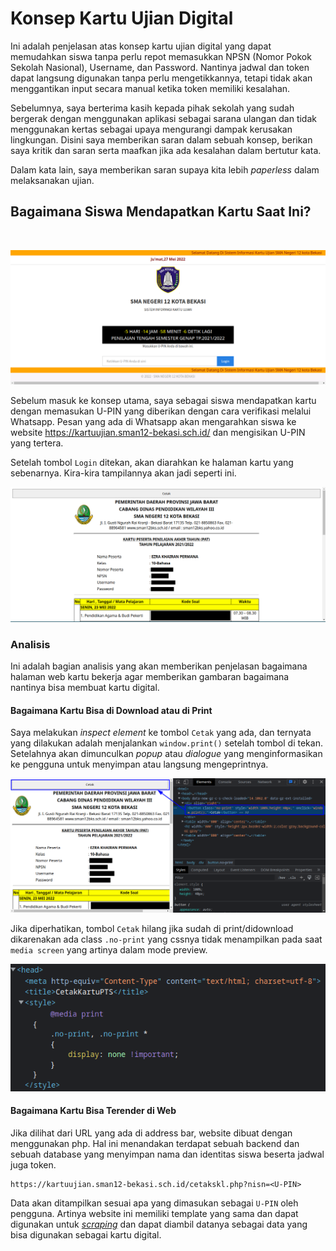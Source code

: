 # Konsep Kartu Ujian Digital

Ini adalah penjelasan atas konsep kartu ujian digital yang dapat memudahkan siswa tanpa perlu repot memasukkan NPSN (Nomor Pokok Sekolah Nasional), Username, dan Password. Nantinya jadwal dan token dapat langsung digunakan tanpa perlu mengetikkannya, tetapi tidak akan menggantikan input secara manual ketika token memiliki kesalahan.

Sebelumnya, saya berterima kasih kepada pihak sekolah yang sudah bergerak dengan menggunakan aplikasi sebagai sarana ulangan dan tidak menggunakan kertas sebagai upaya mengurangi dampak kerusakan lingkungan. Disini saya memberikan saran dalam sebuah konsep, berikan saya kritik dan saran serta maafkan jika ada kesalahan dalam bertutur kata.

Dalam kata lain, saya memberikan saran supaya kita lebih _paperless_ dalam melaksanakan ujian.

## Bagaimana Siswa Mendapatkan Kartu Saat Ini?

<br />

![Website yang diakses saat ini jika ingin mendapatkan kartu ulangan](./assets/bagaimana-siswa-mendapatkan-kartu-saat-ini.png)

Sebelum masuk ke konsep utama, saya sebagai siswa mendapatkan kartu dengan memasukan U-PIN yang diberikan dengan cara verifikasi melalui Whatsapp. Pesan yang ada di Whatsapp akan mengarahkan siswa ke website https://kartuujian.sman12-bekasi.sch.id/ dan mengisikan U-PIN yang tertera.

Setelah tombol `Login` ditekan, akan diarahkan ke halaman kartu yang sebenarnya. Kira-kira tampilannya akan jadi seperti ini.

![Setelah siswa mengisi U-PIN](./assets/setelah-mengisi-u-pin.png)

### Analisis

Ini adalah bagian analisis yang akan memberikan penjelasan bagaimana halaman web kartu bekerja agar memberikan gambaran bagaimana nantinya bisa membuat kartu digital.

#### Bagaimana Kartu Bisa di Download atau di Print

Saya melakukan _inspect element_ ke tombol `Cetak` yang ada, dan ternyata yang dilakukan adalah menjalankan `window.print()` setelah tombol di tekan. Setelahnya akan dimunculkan _popup_ atau _dialogue_ yang menginformasikan ke pengguna untuk menyimpan atau langsung mengeprintnya.

![Tombol cetak](./assets/halaman-kartu.png)

Jika diperhatikan, tombol `Cetak` hilang jika sudah di print/didownload dikarenakan ada class `.no-print` yang cssnya tidak menampilkan pada saat `media screen` yang artinya dalam mode preview.

![Setelah siswa mengisi U-PIN](./assets/css-media-print-tombol-hilang.png)

#### Bagaimana Kartu Bisa Terender di Web

Jika dilihat dari URL yang ada di address bar, website dibuat dengan menggunakan php. Hal ini menandakan terdapat sebuah backend dan sebuah database yang menyimpan nama dan identitas siswa beserta jadwal juga token.

```http
https://kartuujian.sman12-bekasi.sch.id/cetakskl.php?nisn=<U-PIN>
```

Data akan ditampilkan sesuai apa yang dimasukan sebagai `U-PIN` oleh pengguna. Artinya website ini memiliki template yang sama dan dapat digunakan untuk [_scraping_](https://www.niagahoster.co.id/blog/web-scraping/) dan dapat diambil datanya sebagai data yang bisa digunakan sebagai kartu digital.
